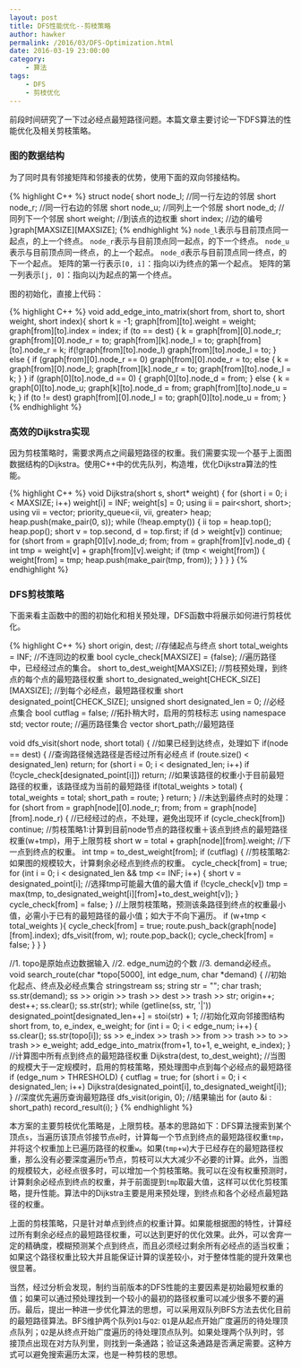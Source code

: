 ```yaml
---
layout: post
title: DFS性能优化--剪枝策略
author: hawker
permalink: /2016/03/DFS-Optimization.html
date: 2016-03-19 23:00:00
category:
    - 算法
tags:
    - DFS
    - 剪枝优化
---
```


前段时间研究了一下过必经点最短路径问题。本篇文章主要讨论一下DFS算法的性能优化及相关剪枝策略。

### 图的数据结构
为了同时具有邻接矩阵和邻接表的优势，使用下面的双向邻接结构。

{% highlight C++ %}
struct node{
    	short node_l;   //同一行左边的邻居
    	short node_r;   //同一行右边的邻居
    	short node_u;     //同列上一个邻居
    	short node_d;     //同列下一个邻居
    	short weight;     //到该点的边权重
    	short index;      //边的编号
}graph[MAXSIZE][MAXSIZE];
{% endhighlight %}
`node_l`表示与目前顶点同一起点，的上一个终点。
`node_r`表示与目前顶点同一起点，的下一个终点。
`node_u`表示与目前顶点同一终点，的上一个起点。
`node_d`表示与目前顶点同一终点，的下一个起点。
矩阵的第一行表示`[0, i]`：指向以i为终点的第一个起点。
矩阵的第一列表示`[j, 0]`：指向以j为起点的第一个终点。

图的初始化，直接上代码：
	
{% highlight C++ %}
void add_edge_into_matrix(short from, short to, short weight, short index){
    short k = -1;
    graph[from][to].weight = weight;
    graph[from][to].index = index;
    if (to == dest) {
        k = graph[from][0].node_r;
        graph[from][0].node_r = to;
        graph[from][k].node_l = to;
        graph[from][to].node_r = k;
        if(!graph[from][to].node_l)  graph[from][to].node_l = to;
    } else {
        if (graph[from][0].node_r == 0)
            graph[from][0].node_r = to;
        else {
            k = graph[from][0].node_l;
            graph[from][k].node_r = to;
            graph[from][to].node_l = k;
        }
    }
    if (graph[0][to].node_d == 0) {
        graph[0][to].node_d = from;
    } else {
        k = graph[0][to].node_u;
        graph[k][to].node_d = from;
        graph[from][to].node_u = k;
    }
    if (to != dest)
        graph[from][0].node_l = to;
    graph[0][to].node_u = from;
}
{% endhighlight %}

### 高效的Dijkstra实现
因为剪枝策略时，需要求两点之间最短路径的权重。我们需要实现一个基于上面图数据结构的Dijkstra。使用C++中的优先队列，构造堆，优化Dijkstra算法的性能。

{% highlight C++ %}
void Dijkstra(short s, short* weight) {
    for (short i = 0; i < MAXSIZE; i++)
        weight[i] = INF;
    weight[s] = 0;
    using ii = pair<short, short>;
    using vii = vector<ii>;
    priority_queue<ii, vii, greater<ii>> heap;
    heap.push(make_pair(0, s));
    while (!heap.empty()) {
        ii top = heap.top(); heap.pop();
        short v = top.second, d = top.first;
        if (d > weight[v]) continue;
        for (short from = graph[0][v].node_d; from; from = graph[from][v].node_d) {
            int tmp = weight[v] + graph[from][v].weight;
            if (tmp < weight[from]) {
                weight[from] = tmp;
                heap.push(make_pair(tmp, from));
            }
        }
    }
}
{% endhighlight %}

### DFS剪枝策略
下面来看主函数中的图的初始化和相关预处理，DFS函数中将展示如何进行剪枝优化。

{% highlight C++ %}
short origin, dest; //存储起点与终点
short total_weights = INF;  //不连同边的权重
bool cycle_check[MAXSIZE] = {false};  //遍历路径中，已经经过点的集合。
short to_dest_weight[MAXSIZE];        //剪枝预处理，到终点的每个点的最短路径权重
short to_designated_weight[CHECK_SIZE][MAXSIZE]; //到每个必经点，最短路径权重
short designated_point[CHECK_SIZE]; unsigned short designated_len = 0; //必经点集合
bool cutflag = false;  //拓扑稍大时，启用的剪枝标志
using namespace std;
vector<short> route;   //遍历路径集合
vector<short> short_path;//最短路径

void dfs_visit(short node, short total) {
//如果已经到达终点，处理如下
    if(node == dest) {
        //查询路径候选路径是否经过所有必经点
        if (route.size() < designated_len) return;
        for (short i = 0; i < designated_len; i++)
                if (!cycle_check[designated_point[i]]) return;
        //如果该路径的权重小于目前最短路径的权重，该路径成为当前的最短路径
        if(total_weights > total) {
            total_weights = total;
            short_path = route;
        }
        return;
    }
//未达到最终点时的处理：
    for (short from = graph[node][0].node_r; from; from = graph[node][from].node_r)
    {
        //已经经过的点，不处理，避免出现环
        if (cycle_check[from]) continue;
        //剪枝策略1:计算到目前node节点的路径权重＋该点到终点的最短路径权重(w+tmp)，用于上限剪枝
        short w = total + graph[node][from].weight;
        //下一点到终点的权重。
        int tmp = to_dest_weight[from];
        if (cutflag) {
            //剪枝策略2: 如果图的规模较大，计算剩余必经点到终点的权重。
            cycle_check[from] = true;
            for (int i = 0; i < designated_len && tmp <= INF; i++) {
                short v = designated_point[i];
                //选择tmp可能最大值的最大值
                if (!cycle_check[v]) tmp = max(tmp, to_designated_weight[i][from]+to_dest_weight[v]);
            }
            cycle_check[from] = false;
        }
        //上限剪枝策略，预测该条路径到终点的权重最小值，必需小于已有的最短路径的最小值；如大于不向下遍历。
        if (w+tmp < total_weights ){
            cycle_check[from] = true;
            route.push_back(graph[node][from].index);
            dfs_visit(from, w);
            route.pop_back();
            cycle_check[from] = false;
        }
    }
}
	
//1. topo是原始点边数据输入
//2. edge_num边的个数
//3. demand必经点。
void search_route(char *topo[5000], int edge_num, char *demand)
{
    //初始化起点、终点及必经点集合
    stringstream ss;
    string str = ""; char trash;
    ss.str(demand);
    ss >> origin >> trash >> dest >> trash >> str;
    origin++;
    dest++;
    ss.clear(); ss.str(str);
    while (getline(ss, str, '|'))
        designated_point[designated_len++] = stoi(str) + 1;
	//初始化双向邻接图结构
    short from, to, e_index, e_weight;
    for (int i = 0; i < edge_num; i++) {
        ss.clear();
        ss.str(topo[i]);
        ss >> e_index >> trash >> from >> trash >> to >> trash >> e_weight;
        add_edge_into_matrix(from+1, to+1, e_weight, e_index);
    }
    //计算图中所有点到终点的最短路径权重
    Dijkstra(dest, to_dest_weight); 
    //当图的规模大于一定规模时，启用的剪枝策略，预处理图中点到每个必经点的最短路径
    if (edge_num > THRESHOLD) {
        cutflag = true;
        for (short i = 0; i < designated_len; i++)
             Dijkstra(designated_point[i], to_designated_weight[i]);
     }
	//深度优先遍历查询最短路径
    dfs_visit(origin, 0);
    //结果输出
    for (auto &i : short_path)
        record_result(i);
}
{% endhighlight %}

本方案的主要剪枝优化策略是，上限剪枝。基本的思路如下：DFS算法搜索到某个顶点`s`，当遍历该顶点邻接节点`e`时，计算每一个节点到终点的最短路径权重`tmp`，并将这个权重加上已遍历路径的权重`w`。如果(`tmp`+`w`)大于已经存在的最短路径权重，那么没有必要深度遍历`e`节点，剪枝可以大大减少不必要的计算。此外，当图的规模较大，必经点很多时，可以增加一个剪枝策略。我可以在没有权重预测时，计算剩余必经点到终点的权重，并于前面提到`tmp`取最大值，这样可以优化剪枝策略，提升性能。算法中的Dijkstra主要是用来预处理，到终点和各个必经点最短路径的权重。

上面的剪枝策略，只是针对单点到终点的权重计算。如果能根据图的特性，计算经过所有剩余必经点的最短路径权重，可以达到更好的优化效果。此外，可以舍弃一定的精确度，模糊预测某个点到终点，而且必须经过剩余所有必经点的适当权重；如果这个路径权重比较大并且能保证计算的误差较小，对于整体性能的提升效果也很显著。

当然，经过分析会发现，制约当前版本的DFS性能的主要因素是初始最短权重的值；如果可以通过预处理找到一个较小的最初的路径权重可以减少很多不要的遍历。最后，提出一种进一步优化算法的思想，可以采用双队列BFS方法去优化目前的最短路径算法。BFS维护两个队列`Q1`与`Q2`: `Q1`是从起点开始广度遍历的待处理顶点队列；`Q2`是从终点开始广度遍历的待处理顶点队列。如果处理两个队列时，邻接顶点出现在对方队列里，则找到一条通路；验证这条通路是否满足需要。这种方式可以避免搜索遍历太深，也是一种剪枝的思想。
	
